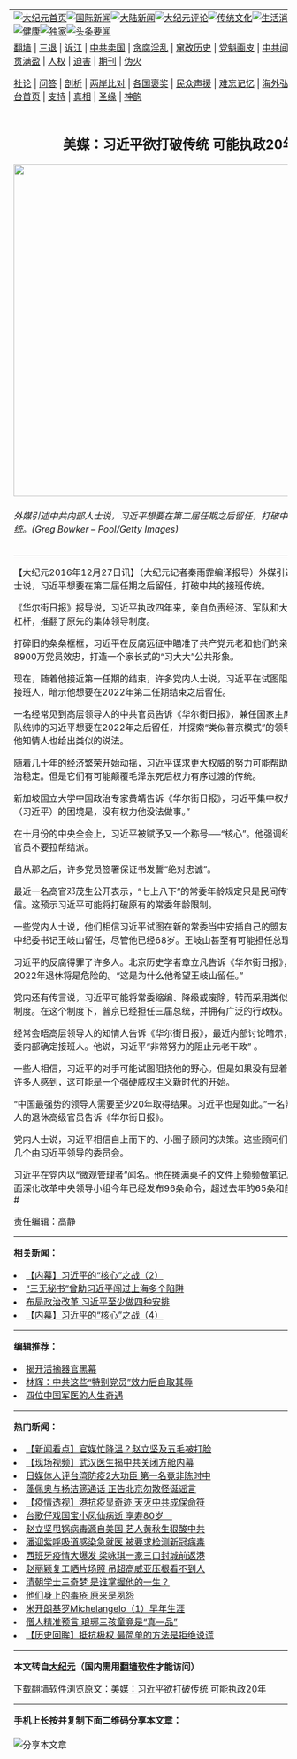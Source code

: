 <a name="1" id="1" target="_blank"></a><span id="1"></span>
<table align=center border="0"><tr><td colspan="2" VALIGN=TOP><a href="https://github.com/auytan380/djy/blob/master/gb/nf1351518.md#1"><img src="https://raw.githubusercontent.com/auytan380/www/master/t/djy/1.jpg" title="大纪元首页" alt="大纪元首页"></a><a href="https://github.com/auytan380/djy/blob/master/gb/n24hr.md#1"><img src="https://raw.githubusercontent.com/auytan380/www/master/t/djy/3.jpg" title="国际新闻" alt="国际新闻"></a><a href="https://github.com/auytan380/djy/blob/master/gb/nsc413.md#1"><img src="https://raw.githubusercontent.com/auytan380/www/master/t/djy/4.jpg" title="大陆新闻" alt="大陆新闻"></a><a href="https://github.com/auytan380/djy/blob/master/gb/news392.md#1"><img src="https://raw.githubusercontent.com/auytan380/www/master/t/djy/5.jpg" title="大纪元评论" alt="大纪元评论"></a><a href="https://github.com/auytan380/djy/blob/master/gb/news2007.md#1"><img src="https://raw.githubusercontent.com/auytan380/www/master/t/djy/6.jpg" title="传统文化" alt="传统文化"></a><a href="https://github.com/auytan380/djy/blob/master/gb/news2008.md#1"><img src="https://raw.githubusercontent.com/auytan380/www/master/t/djy/7.jpg" title="生活消费" alt="生活消费"></a><a href="https://github.com/auytan380/djy/blob/master/gb/ncyule.md#1"><img src="https://raw.githubusercontent.com/auytan380/www/master/t/djy/8.jpg" title="娱乐休闲" alt="娱乐休闲"></a><a href="https://github.com/auytan380/djy/blob/master/gb/nsc1002.md#1"><img src="https://raw.githubusercontent.com/auytan380/www/master/t/djy/9.jpg" title="健康" alt="健康"></a><a href="https://github.com/auytan380/djy/blob/master/gb/nf6092.md#1"><img src="https://raw.githubusercontent.com/auytan380/www/master/t/djy/10a.jpg" title="独家" alt="独家"></a><a href="https://github.com/auytan380/djy/blob/master/gb/nf4514.md#1"><img src="https://raw.githubusercontent.com/auytan380/www/master/t/djy/12a.jpg" title="头条要闻" alt="头条要闻"></a></td></tr>
<tr><td colspan="2" VALIGN=TOP><a target="_blank" href="https://github.com/auytan380/www/blob/master/README.md?zsrh#1">翻墙</a> | <a target="_blank" href="https://github.com/auytan380/djy/blob/master/gb/nf5657.md#1">三退</a> | <a target="_blank" href="https://github.com/auytan380/djy/blob/master/gb/nf6124.md#1">诉江</a> | <a target="_blank" href="https://github.com/auytan380/djy/blob/master/gb/nf1176117.md#1">中共卖国</a> | <a target="_blank" href="https://github.com/auytan380/djy/blob/master/gb/nf5773.md#1">贪腐淫乱</a> | <a target="_blank" href="https://github.com/auytan380/djy/blob/master/gb/nf1176115.md#1">窜改历史</a> | <a target="_blank" href="https://github.com/auytan380/djy/blob/master/gb/nf1176107.md#1">党魁画皮</a> | <a target="_blank" href="https://github.com/auytan380/djy/blob/master/gb/nf1320400.md#1">中共间谍</a> | <a target="_blank" href="https://github.com/auytan380/djy/blob/master/gb/nf1176114.md#1">破坏传统</a> | <a target="_blank" href="https://github.com/auytan380/ntdtv/blob/master/gb/prog447_1.md#1">恶贯满盈</a> | <a target="_blank" href="https://github.com/auytan380/djy/blob/master/gb/ncid278.md#1">人权</a> | <a target="_blank" href="https://github.com/auytan380/djy/blob/master/gb/nf1176111.md#1">迫害</a> | <a target="_blank" href="https://gitlab.com/szzdlab/mh-qikan/blob/master/README.md#1">期刊</a> | <a target="_blank" href="https://github.com/auytan380/djy/blob/master/gb/nf5562.md#1">伪火</a></p><p><a target="_blank" href="https://github.com/auytan380/djy/blob/master/gb/9p.md#1">社论</a> | <a target="_blank" href="https://github.com/auytan380/djy/blob/master/gb/nf4378.md#1">问答</a> | <a target="_blank" href="https://github.com/auytan380/djy/blob/master/gb/nf5792.md#1">剖析</a> | <a target="_blank" href="https://github.com/auytan380/djy/blob/master/gb/nf5735.md#1">两岸比对</a> | <a target="_blank" href="https://github.com/auytan380/djy/blob/master/gb/nf6119.md#1">各国褒奖</a> | <a target="_blank" href="https://github.com/auytan380/djy/blob/master/gb/nf6120.md#1">民众声援</a> | <a target="_blank" href="https://github.com/auytan380/djy/blob/master/gb/nf1188594.md#1">难忘记忆</a> | <a target="_blank" href="https://github.com/auytan380/djy/blob/master/gb/nf3180.md#1">海外弘传</a> | <a target="_blank" href="https://github.com/auytan380/djy/blob/master/gb/nf5410.md#1">万人上访</a> | <a target="_blank" href="https://github.com/auytan380/www/blob/master/README.md?zsrh#1">平台首页</a> | <a target="_blank" href="https://github.com/auytan380/djy/blob/master/gb/nf4386.md#1">支持</a> | <a target="_blank" href="https://github.com/auytan380/djy/blob/master/gb/nf4389.md#1">真相</a> | <a target="_blank" href="https://github.com/auytan380/djy/blob/master/gb/nf5790.md#1">圣缘</a> | <a target="_blank" href="https://github.com/auytan380/djy/blob/master/gb/nf4786.md#1">神韵</a></td></tr>
<tr><td VALIGN=TOP width="626"><h2 align=center>美媒：习近平欲打破传统 可能执政20年</h2>
<img width="600" src="https://i.epochtimes.com/assets/uploads/2016/12/GettyImages-459325038-1-1-600x400.jpg" />
<h6>外媒引述中共内部人士说，习近平想要在第二届任期之后留任，打破中共的接班传统。(Greg Bowker &#8211; Pool/Getty Images)
</h6>
<hr>
	<p>【大纪元2016年12月27日讯】（大纪元记者秦雨霏编译报导）外媒引述中共内部人士说，<ahref="https://github.com/auytan380/djy/blob/master/gb/tag/%E4%B9%A0%E8%BF%91%E5%B9%B3.md#1">习近平</a>想要在第二届任期之后留任，打破中共的接班传统。</p>
<p>《华尔街日报》报导说，<ahref="https://github.com/auytan380/djy/blob/master/gb/tag/%E4%B9%A0%E8%BF%91%E5%B9%B3.md#1">习近平</a>执政四年来，亲自负责经济、军队和大多数其它权力杠杆，推翻了原先的集体领导制度。</p>
<p>打碎旧的条条框框，习近平在反腐远征中瞄准了共产党元老和他们的亲属。他要求8900万党员效忠，打造一个家长式的“习大大”公共形象。</p>
<p>现在，随着他接近第一任期的结束，许多党内人士说，习近平在试图阻止明年潜在的接班人，暗示他想要在2022年第二任期结束之后留任。</p>
<p>一名经常见到高层领导人的中共官员告诉《华尔街日报》，兼任国家主席、总书记和军队统帅的习近平想要在2022年之后留任，并探索“类似普京模式”的领导结构。几名其他知情人也给出类似的说法。</p>
<p>随着几十年的经济繁荣开始动摇，习近平谋求更大权威的努力可能帮助确保短期的政治稳定。但是它们有可能颠覆毛泽东死后权力有序过渡的传统。</p>
<p>新加坡国立大学中国政治专家黄靖告诉《华尔街日报》，习近平集中权力有苦衷。“他（习近平）的困境是，没有权力他没法做事。”</p>
<p>在十月份的中央全会上，习近平被赋予又一个称号──“核心”。他强调纪律，警告高级官员不要拉帮结派。</p>
<p>自从那之后，许多党员签署保证书发誓“绝对忠诚”。</p>
<p>最近一名高官邓茂生公开表示，“七上八下”的<ahref="https://github.com/auytan380/djy/blob/master/gb/tag/%E5%B8%B8%E5%A7%94.md#1">常委</a>年龄规定只是民间传言，不是很可信。这预示习近平可能将打破原有的常委年龄限制。</p>
<p>一些党内人士说，他们相信习近平试图在新的<ahref="https://github.com/auytan380/djy/blob/master/gb/tag/%E5%B8%B8%E5%A7%94.md#1">常委</a>当中安插自己的盟友，习近平想要中纪委书记<ahref="https://github.com/auytan380/djy/blob/master/gb/tag/%E7%8E%8B%E5%B2%90%E5%B1%B1.md#1">王岐山</a>留任，尽管他已经68岁。王岐山甚至有可能担任总理。</p>
<p>习近平的反腐得罪了许多人。北京历史学者章立凡告诉《华尔街日报》，习近平如果在2022年退休将是危险的。“这是为什么他希望<ahref="https://github.com/auytan380/djy/blob/master/gb/tag/%E7%8E%8B%E5%B2%90%E5%B1%B1.md#1">王岐山</a>留任。”</p>
<p>党内还有传言说，习近平可能将常委缩编、降级或废除，转而采用类似俄罗斯的总统制度。在这个制度下，普京已经担任三届总统，并拥有广泛的行政权。</p>
<p>经常会晤高层领导人的知情人告诉《华尔街日报》，最近内部讨论暗示，明年不会在常委内部确定接班人。他说，习近平“非常努力的阻止元老干政” 。</p>
<p>一些人相信，习近平的对手可能试图阻挠他的野心。但是如果没有显着的抵制迹象，许多人感到，这可能是一个强硬威权主义新时代的开始。</p>
<p>“中国最强势的领导人需要至少20年取得结果。习近平也是如此。”一名常常见到领导人的退休高级官员告诉《华尔街日报》。</p>
<p>党内人士说，习近平相信自上而下的、小圈子顾问的决策。这些顾问们现在管理着十几个由习近平领导的委员会。</p>
<p>习近平在党内以“微观管理者”闻名。他在摊满桌子的文件上频频做笔记。他领导的全面深化改革中央领导小组今年已经发布96条命令，超过去年的65条和前年的37条。#</p>
<p>责任编辑：高静</p>
	
<hr>


<strong>相关新闻：</strong>
<li><a href="https://github.com/auytan380/djy/blob/master/gb/16/11/26/n8530939.md#1">【内幕】习近平的“核心”之战（2）</a></li>
<li><a href="https://github.com/auytan380/djy/blob/master/gb/16/11/28/n8534552.md#1">“三无秘书”曾助习近平闯过上海多个陷阱</a></li>
<li><a href="https://github.com/auytan380/djy/blob/master/gb/16/11/29/n8541292.md#1">布局政治改革 习近平至少做四种安排</a></li>
<li><a href="https://github.com/auytan380/djy/blob/master/gb/16/12/1/n8547776.md#1">【内幕】习近平的“核心”之战（4）</a></li>
<hr>


<strong>编辑推荐：</strong>
<li><a href="https://github.com/ychojm359/djy/blob/master/gb/10/4/19/n2881569.md?dfh#1" target="_blank">揭开活摘器官黑幕</a></li><li><a href="https://github.com/tsiac2612/djy/blob/master/gb/19/3/2/n11084381.md#1" target="_blank">林辉：中共这些“特别党员”效力后自取其辱</a></li><li><a href="https://github.com/tsiac2612/djy/blob/master/gb/18/6/6/n10461502.md#1" target="_blank">四位中国军医的人生奇遇</a></li>
<hr>

<strong>热门新闻：</strong>
<li><a href="https://github.com/auytan380/djy/blob/master/gb/20/3/16/n11945071.md#1">【新闻看点】官媒忙降温？赵立坚及五毛被打脸</a></li>
<li><a href="https://github.com/auytan380/djy/blob/master/gb/20/3/16/n11943071.md#1">【现场视频】武汉医生揭中共关闭方舱内幕</a></li>
<li><a href="https://github.com/auytan380/djy/blob/master/gb/20/3/16/n11943195.md#1">日媒体人评台湾防疫2大功臣 第一名竟非陈时中</a></li>
<li><a href="https://github.com/auytan380/djy/blob/master/gb/20/3/16/n11945291.md#1">蓬佩奥与杨洁篪通话 正告北京勿散怪诞谣言</a></li>
<li><a href="https://github.com/auytan380/djy/blob/master/gb/20/3/15/n11942593.md#1">【疫情透视】港抗疫显奇迹 天灭中共成保命符</a></li>
<li><a href="https://github.com/auytan380/djy/blob/master/gb/20/3/17/n11946544.md#1">台歌仔戏国宝小凤仙病逝 享寿80岁　</a></li>
<li><a href="https://github.com/auytan380/djy/blob/master/gb/20/3/15/n11942589.md#1">赵立坚甩锅病毒源自美国 艺人黄秋生狠酸中共</a></li>
<li><a href="https://github.com/auytan380/djy/blob/master/gb/20/3/15/n11942781.md#1">潘迎紫呼吸道感染急就医 被要求检测新冠病毒</a></li>
<li><a href="https://github.com/auytan380/djy/blob/master/gb/20/3/15/n11942415.md#1">西班牙疫情大爆发 梁咏琪一家三口封城前返港</a></li>
<li><a href="https://github.com/auytan380/djy/blob/master/gb/20/3/16/n11945468.md#1">赵丽颖复工晒片场照 吊超高威亚压根看不到人</a></li>
<li><a href="https://github.com/auytan380/djy/blob/master/gb/20/3/11/n11933369.md#1">清朝学士三奇梦 是谁掌握他的一生？</a></li>
<li><a href="https://github.com/auytan380/djy/blob/master/gb/20/1/2/n11764074.md#1">他们身上的毒疮 原来是夙怨</a></li>
<li><a href="https://github.com/auytan380/djy/blob/master/gb/13/1/31/n3790016.md#1">米开朗基罗Michelangelo（1）早年生涯</a></li>
<li><a href="https://github.com/auytan380/djy/blob/master/gb/20/3/11/n11933376.md#1">僧人精准预言 琅琊三孩童竟是“真一品”</a></li>
<li><a href="https://github.com/auytan380/djy/blob/master/gb/20/3/7/n11923201.md#1">【历史回眸】抵抗极权 最简单的方法是拒绝说谎</a></li>
<hr>

<strong>本文转自<a href="https://www.epochtimes.com">大纪元</a>（国内需用<a href="https://github.com/auytan380/www/blob/master/README.md#8">翻墙软件</a>才能访问）</strong><p>下载<a href="https://github.com/auytan380/www/blob/master/README.md#8">翻墙软件</a>浏览原文：<a href="https://www.epochtimes.com/gb/16/12/26/n8634427.htm">美媒：习近平欲打破传统 可能执政20年</a></p><hr>

<strong>手机上长按并复制下面二维码分享本文章：</strong><br><br><img src="https://chart.apis.google.com/chart?cht=qr&chs=240x240&choe=UTF-8&chld=M|2&chl=https://github.com/auytan380/djy/blob/master/gb/16/12/26/n8634427.md%231" title="分享本文章"></td><td VALIGN=TOP><a href="https://github.com/auytan380/djy/blob/master/gb/16/1/21/n4622075.md?dfh#1" target="_blank"><img src="https://raw.githubusercontent.com/auytan380/djy/master/gb/300/wei-f1.jpg" title="中共的伪火骗局"  alt="中共的伪火骗局"></a><br><a href="https://github.com/auytan380/www/blob/master/README.md?dfh#9" target="_blank"><img src="https://raw.githubusercontent.com/auytan380/djy/master/gb/300/yong-h.jpg" title="永恒的见证"  alt="永恒的见证"></a><br><a href="https://github.com/auytan380/djy/blob/master/gb/13/9/29/n3974789.md?dfh#1" target="_blank"><img src="https://raw.githubusercontent.com/auytan380/djy/master/gb/300/shang-lnz.jpg" title="善良女子被中共投男牢"  alt="善良女子被中共投男牢"></a><br><a href="https://github.com/auytan380/djy/blob/master/gb/16/3/16/n4663449.md?dfh#1" target="_blank"><img src="https://raw.githubusercontent.com/auytan380/djy/master/gb/300/huo-z3.jpg" title="警卫目击活摘器官"  alt="警卫目击活摘器官"></a><br><a href="https://github.com/auytan380/djy/blob/master/gb/16/8/7/n8177641.md?dfh#1" target="_blank"><img src="https://raw.githubusercontent.com/auytan380/djy/master/gb/300/huo-z4.jpg" title="证人描述活摘恐怖"  alt="证人描述活摘恐怖"></a><br><a href="https://github.com/auytan380/djy/blob/master/gb/10/4/19/n2881569.md?dfh#1" target="_blank"><img src="https://raw.githubusercontent.com/auytan380/djy/master/gb/300/huo-z1.jpg" title="揭开活摘器官黑幕"  alt="揭开活摘器官黑幕"></a><br><a href="https://github.com/auytan380/djy/blob/master/gb/10/11/7/n3077476.md?dfh#1" target="_blank"><img src="https://raw.githubusercontent.com/auytan380/djy/master/gb/300/ma-ks.jpg" title="马克思的成魔之路"  alt="马克思的成魔之路"></a><br><a href="https://github.com/auytan380/djy/blob/master/gb/14/6/9/n4173977.md?dfh#1" target="_blank"><img src="https://raw.githubusercontent.com/auytan380/djy/master/gb/300/chang-zs.jpg" title="藏字石 蕴天机"  alt="藏字石 蕴天机"></a><br><a href="https://github.com/auytan380/djy/blob/master/gb/18/5/10/n10381511.md?dfh#1" target="_blank"><img src="https://raw.githubusercontent.com/auytan380/djy/master/gb/300/st1.jpg" title="关注三亿人三退"  alt="关注三亿人三退"></a><br><a href="https://github.com/auytan380/djy/blob/master/gb/18/3/21/n10237682.md?dfh#1" target="_blank"><img src="https://raw.githubusercontent.com/auytan380/djy/master/gb/300/jie-t.jpg" title="解体中共复兴中华"  alt="解体中共复兴中华"></a><br><a href="https://github.com/auytan380/djy/blob/master/gb/9/2/9/n2422991.md?dfh#1" target="_blank"><img src="https://raw.githubusercontent.com/auytan380/djy/master/gb/300/gao-zs.jpg" title="中共迫害良心律师"  alt="中共迫害良心律师"></a><br><a href="https://github.com/auytan380/djy/blob/master/gb/18/12/9/n10900044.md?dfh#1" target="_blank"><img src="https://raw.githubusercontent.com/auytan380/djy/master/gb/300/sj1.jpg" title="三百多万人举报江泽民"  alt="三百多万人举报江泽民"></a><br><a href="https://github.com/auytan380/djy/blob/master/gb/18/8/28/n10672014.md?dfh#1" target="_blank"><img src="https://raw.githubusercontent.com/auytan380/djy/master/gb/300/sj2.jpg" title="这些官员为何起诉江泽民"  alt="这些官员为何起诉江泽民"></a><br><a href="https://github.com/auytan380/djy/blob/master/gb/8/12/18/n2367165.md?dfh#1" target="_blank"><img src="https://raw.githubusercontent.com/auytan380/djy/master/gb/300/liangan.jpg" title="海峡两岸的强烈对比"  alt="海峡两岸的强烈对比"></a><br><a href="https://github.com/auytan380/djy/blob/master/gb/15/12/10/n4593139.md?dfh#1" target="_blank"><img src="https://raw.githubusercontent.com/auytan380/djy/master/gb/300/jia-ndzl.jpg" title="加拿大总理的贺信"  alt="加拿大总理的贺信"></a><br><a href="https://github.com/auytan380/djy/blob/master/gb/11/6/17/n3289382.md?dfh#1" target="_blank"><img src="https://raw.githubusercontent.com/auytan380/djy/master/gb/300/xiao-wd.jpg" title="探寻真相兼听则明"  alt="探寻真相兼听则明"></a><br><a href="https://github.com/auytan380/djy/blob/master/gb/18/10/27/n10812623.md?dfh#1" target="_blank"><img src="https://raw.githubusercontent.com/auytan380/djy/master/gb/300/yindu.jpg" title="印度媒体报道东方"  alt="印度媒体报道东方"></a><br><a href="https://github.com/auytan380/djy/blob/master/gb/18/6/9/n10469652.md?dfh#1" target="_blank"><img src="https://raw.githubusercontent.com/auytan380/djy/master/gb/300/xie-j.jpg" title="不一样的海外校园"  alt="不一样的海外校园"></a><br><a href="https://github.com/auytan380/djy/blob/master/gb/7/4/5/n1669415.md?dfh#1" target="_blank"><img src="https://raw.githubusercontent.com/auytan380/djy/master/gb/300/li-up.jpg" title="从大师到徒弟的传奇"  alt="从大师到徒弟的传奇"></a><br><a href="https://github.com/auytan380/djy/blob/master/gb/17/5/26/n9191512.md?dfh#1" target="_blank"><img src="https://raw.githubusercontent.com/auytan380/djy/master/gb/300/zfl2.jpg" title="亿万人与东方一本奇书"  alt="亿万人与东方一本奇书"></a><br><a href="https://github.com/auytan380/djy/blob/master/gb/13/11/27/n4020290.md?dfh#1" target="_blank"><img src="https://raw.githubusercontent.com/auytan380/djy/master/gb/300/zhen-h.jpg" title="大陆见不到的震撼场面"  alt="大陆见不到的震撼场面"></a><br><a href="https://github.com/auytan380/djy/blob/master/gb/15/7/17/n4482910.md?dfh#1" target="_blank"><img src="https://raw.githubusercontent.com/auytan380/djy/master/gb/300/dalu-sk.jpg" title="人心向善 大陆当初盛况"  alt="人心向善 大陆当初盛况"></a><br><a href="https://github.com/auytan380/djy/blob/master/gb/19/1/5/n10955468.md?dfh#1" target="_blank"><img src="https://raw.githubusercontent.com/auytan380/djy/master/gb/300/zfl1.jpg" title="追寻真理 这书讲什么"  alt="追寻真理 这书讲什么"></a><br><a href="https://github.com/auytan380/www/blob/master/README.md?dfh#1" target="_blank"><img src="https://raw.githubusercontent.com/auytan380/djy/master/gb/300/fq1.jpg" title="下载免费翻墙软件"  alt="下载免费翻墙软件"></a><br></td></tr></table>
